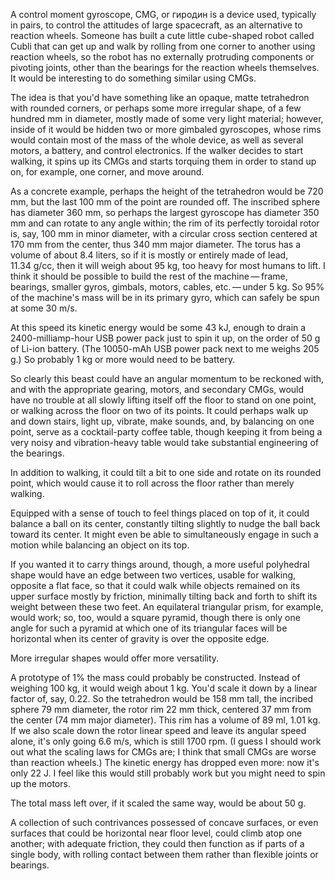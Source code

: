 A control moment gyroscope, CMG, or гиродин is a device used, typically in
pairs, to control the attitudes of large spacecraft, as an alternative
to reaction wheels.  Someone has built a cute little cube-shaped robot
called Cubli
that can get up and walk by rolling from one corner to another using
reaction wheels, so the robot has no externally protruding components
or pivoting joints, other than the bearings for the reaction wheels
themselves.  It would be interesting to do something similar using
CMGs.

The idea is that you'd have something like an opaque, matte
tetrahedron with rounded corners, or perhaps some more irregular
shape, of a few hundred mm in diameter, mostly made of some very light
material; however, inside of it would be hidden two or more gimbaled
gyroscopes, whose rims would contain most of the mass of the whole
device, as well as several motors, a battery, and control electronics.
If the walker decides to start walking, it spins up its CMGs and
starts torquing them in order to stand up on, for example, one corner,
and move around.

As a concrete example, perhaps the height of the tetrahedron would be
720 mm, but the last 100 mm of the point are rounded off.  The
inscribed sphere has diameter 360 mm, so perhaps the largest gyroscope
has diameter 350 mm and can rotate to any angle within; the rim of its
perfectly toroidal rotor is, say, 100 mm in minor diameter, with a
circular cross section centered at 170 mm from the center, thus 340 mm
major diameter.  The torus has a volume of about 8.4 liters, so if it
is mostly or entirely made of lead, 11.34 g/cc, then it will weigh
about 95 kg, too heavy for most humans to lift.  I think it should be
possible to build the rest of the machine — frame, bearings, smaller
gyros, gimbals, motors, cables, etc. — under 5 kg.  So 95% of the
machine's mass will be in its primary gyro, which can safely be spun
at some 30 m/s.

At this speed its kinetic energy would be some 43 kJ, enough to drain
a 2400-milliamp-hour USB power pack just to spin it up, on the order
of 50 g of Li-ion battery.  (The 10050-mAh USB power pack next to me
weighs 205 g.)  So probably 1 kg or more would need to be battery.

So clearly this beast could have an angular momentum to be reckoned
with, and with the appropriate gearing, motors, and secondary CMGs,
would have no trouble at all slowly lifting itself off the floor to
stand on one point, or walking across the floor on two of its points.
It could perhaps walk up and down stairs, light up, vibrate, make
sounds, and, by balancing on one point, serve as a cocktail-party
coffee table, though keeping it from being a very noisy and
vibration-heavy table would take substantial engineering of the
bearings.

In addition to walking, it could tilt a bit to one side and rotate on
its rounded point, which would cause it to roll across the floor
rather than merely walking.

Equipped with a sense of touch to feel things placed on top of it, it
could balance a ball on its center, constantly tilting slightly to
nudge the ball back toward its center.  It might even be able to
simultaneously engage in such a motion while balancing an object on
its top.

If you wanted it to carry things around, though, a more useful
polyhedral shape would have an edge between two vertices, usable for
walking, opposite a flat face, so that it could walk while objects
remained on its upper surface mostly by friction, minimally tilting
back and forth to shift its weight between these two feet.  An
equilateral triangular prism, for example, would work; so, too, would
a square pyramid, though there is only one angle for such a pyramid at
which one of its triangular faces will be horizontal when its center
of gravity is over the opposite edge.

More irregular shapes would offer more versatility.

A prototype of 1% the mass could probably be constructed.  Instead of
weighing 100 kg, it would weigh about 1 kg.  You'd scale it down by a
linear factor of, say, 0.22.  So the tetrahedron would be 158 mm tall,
the incribed sphere 79 mm diameter, the rotor rim 22 mm thick,
centered 37 mm from the center (74 mm major diameter).  This rim has a
volume of 89 ml, 1.01 kg.  If we also scale down the rotor linear
speed and leave its angular speed alone, it's only going 6.6 m/s,
which is still 1700 rpm.  (I guess I should work out what the scaling
laws for CMGs are; I think that small CMGs are worse than reaction
wheels.)  The kinetic energy has dropped even more: now
it's only 22 J.  I feel like this would still probably work but you
might need to spin up the motors.

The total mass left over, if it scaled the same way, would be about
50 g.

A collection of such contrivances possessed of concave surfaces, or
even surfaces that could be horizontal near floor level, could climb
atop one another; with adequate friction, they could then function as
if parts of a single body, with rolling contact between them rather
than flexible joints or bearings.
